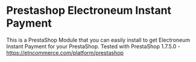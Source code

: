 # Prestashop Electroneum Instant Payment
This is a PrestaShop Module that you can easily install to get Electroneum Instant Payment for your PrestaShop. Tested with PrestaShop 1.7.5.0 - https://etncommerce.com/platform/prestashop
